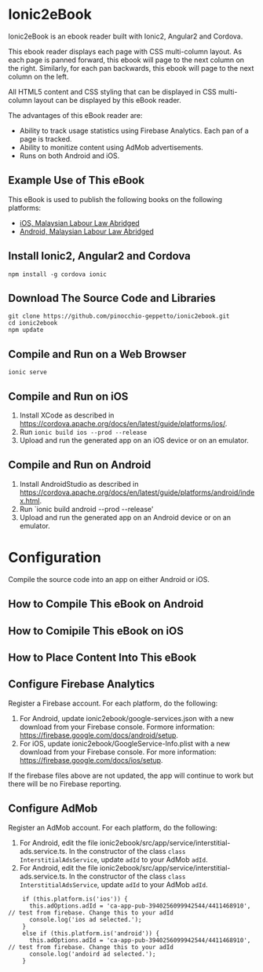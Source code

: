 # Ionic2eBook
Ionic2eBook is an ebook reader built with Ionic2, Angular2 and Cordova.

This ebook reader displays each page with CSS multi-column layout. As each page is panned forward, this ebook will page to the next column on the right. Similarly, for each pan backwards, this ebook will page to the next column on the left.

All HTML5 content and CSS styling that can be displayed in CSS multi-column layout can be displayed by this eBook reader.

The advantages of this eBook reader are:
- Ability to track usage statistics using Firebase Analytics. Each pan of a page is tracked.
- Ability to monitize content using AdMob advertisements.
- Runs on both Android and iOS.

## Example Use of This eBook
This eBook is used to publish the following books on the following platforms:
- [iOS, Malaysian Labour Law Abridged](https://itunes.apple.com/pk/app/malaysian-labour-law-abridged/id991514757?mt=8)
- [Android, Malaysian Labour Law Abridged](https://play.google.com/store/apps/details?id=com.singularmosaic.malaysianlabourlaw&hl=en)

## Install Ionic2, Angular2 and Cordova
```
npm install -g cordova ionic
```

## Download The Source Code and Libraries
```
git clone https://github.com/pinocchio-geppetto/ionic2ebook.git
cd ionic2ebook
npm update
```

## Compile and Run on a Web Browser
```
ionic serve
```

## Compile and Run on iOS
1. Install XCode as described in https://cordova.apache.org/docs/en/latest/guide/platforms/ios/.
2. Run `ionic build ios --prod --release`
3. Upload and run the generated app on an iOS device or on an emulator.

## Compile and Run on Android
1. Install AndroidStudio as described in https://cordova.apache.org/docs/en/latest/guide/platforms/android/index.html.
2. Run `ionic build android --prod --release'
3. Upload and run the generated app on an Android device or on an emulator.

# Configuration
Compile the source code into an app on either Android or iOS.

## How to Compile This eBook on Android

## How to Comipile This eBook on iOS

## How to Place Content Into This eBook

## Configure Firebase Analytics
Register a Firebase account. For each platform, do the following:
1. For Android, update ionic2ebook/google-services.json with a new download from your Firebase console. Formore information: https://firebase.google.com/docs/android/setup.
2. For iOS, update ionic2ebook/GoogleService-Info.plist with a new download from your Firebase console. For more information: https://firebase.google.com/docs/ios/setup.

If the firebase files above are not updated, the app will continue to work but there will be no Firebase reporting.

## Configure AdMob
Register an AdMob account. For each platform, do the following:
1. For Android, edit the file ionic2ebook/src/app/service/interstitial-ads.service.ts. In the constructor of the class `class InterstitialAdsService`, update `adId` to your AdMob `adId`.
2. For Android, edit the file ionic2ebook/src/app/service/interstitial-ads.service.ts. In the constructor of the class `class InterstitialAdsService`, update `adId` to your AdMob `adId`.

```
    if (this.platform.is('ios')) {
      this.adOptions.adId = 'ca-app-pub-3940256099942544/4411468910', // test from firebase. Change this to your adId
      console.log('ios ad selected.');
    }
    else if (this.platform.is('android')) {
      this.adOptions.adId = 'ca-app-pub-3940256099942544/4411468910', // test from firebase. Change this to your adId
      console.log('andoird ad selected.');
    }
```
